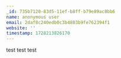 ```yaml
---
_id: 735b7120-83d5-11ef-b8ff-b79e89ac8bb6
name: anonymous user
email: 2daf8c240edb0c3b4803b9fe762394f1
website: ''
timestamp: 1728213826170
---
```

test test test
